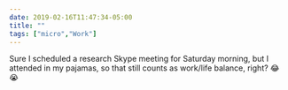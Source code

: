```yaml
---
date: 2019-02-16T11:47:34-05:00
title: ""
tags: ["micro","Work"]
---
```

Sure I scheduled a research Skype meeting for Saturday morning, but I attended in my pajamas, so that still counts as work/life balance, right? 😂😭
